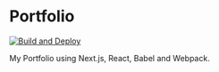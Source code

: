 # Portfolio

[![Build and Deploy](https://github.com/LinkAndreas/linkandreas.github.io/actions/workflows/main.yml/badge.svg)](https://github.com/LinkAndreas/linkandreas.github.io/actions/workflows/main.yml)

My Portfolio using Next.js, React, Babel and Webpack.